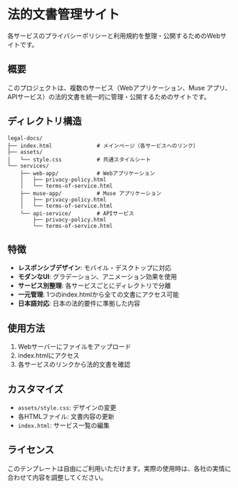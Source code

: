 # 法的文書管理サイト

各サービスのプライバシーポリシーと利用規約を整理・公開するためのWebサイトです。

## 概要

このプロジェクトは、複数のサービス（Webアプリケーション、Muse アプリ、APIサービス）の法的文書を統一的に管理・公開するためのサイトです。

## ディレクトリ構造

```
legal-docs/
├── index.html              # メインページ（各サービスへのリンク）
├── assets/
│   └── style.css           # 共通スタイルシート
└── services/
    ├── web-app/            # Webアプリケーション
    │   ├── privacy-policy.html
    │   └── terms-of-service.html
    ├── muse-app/           # Muse アプリケーション
    │   ├── privacy-policy.html
    │   └── terms-of-service.html
    └── api-service/        # APIサービス
        ├── privacy-policy.html
        └── terms-of-service.html
```

## 特徴

- **レスポンシブデザイン**: モバイル・デスクトップに対応
- **モダンなUI**: グラデーション、アニメーション効果を使用
- **サービス別整理**: 各サービスごとにディレクトリで分離
- **一元管理**: 1つのindex.htmlから全ての文書にアクセス可能
- **日本語対応**: 日本の法的要件に準拠した内容

## 使用方法

1. Webサーバーにファイルをアップロード
2. index.htmlにアクセス
3. 各サービスのリンクから法的文書を確認

## カスタマイズ

- `assets/style.css`: デザインの変更
- 各HTMLファイル: 文書内容の更新
- `index.html`: サービス一覧の編集

## ライセンス

このテンプレートは自由にご利用いただけます。実際の使用時は、各社の実情に合わせて内容を調整してください。